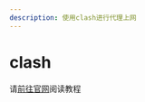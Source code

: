 ```yaml
---
description: 使用clash进行代理上网
---
```


# clash

请[前往官网](https://vmec.online/user/tutorial?os=ios&client=shadowrocket)阅读教程

